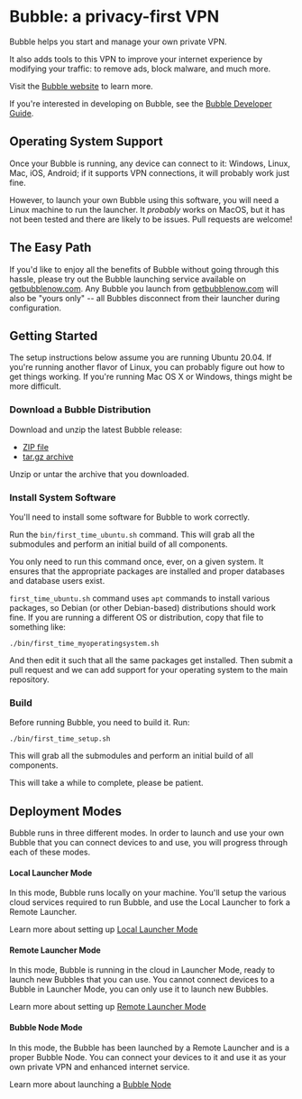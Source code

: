 # Bubble: a privacy-first VPN

Bubble helps you start and manage your own private VPN.

It also adds tools to this VPN to improve your internet experience by modifying your traffic: to
remove ads, block malware, and much more.

Visit the [Bubble website](https://getbubblenow.com/) to learn more.

If you're interested in developing on Bubble, see the [Bubble Developer Guide](docs/dev.md).

## Operating System Support
Once your Bubble is running, any device can connect to it: Windows, Linux, Mac, iOS, Android;
if it supports VPN connections, it will probably work just fine.

However, to launch your own Bubble using this software, you will need a Linux machine to run the launcher.
It *probably* works on MacOS, but it has not been tested and there are likely to be issues. Pull requests are welcome!

## The Easy Path
If you'd like to enjoy all the benefits of Bubble without going through this hassle, please try out the Bubble launching
service available on [getbubblenow.com](https://getbubblenow.com/).
Any Bubble you launch from [getbubblenow.com](https://getbubblenow.com/) will also be "yours only" -- all Bubbles
disconnect from their launcher during configuration.

## Getting Started
The setup instructions below assume you are running Ubuntu 20.04. If you're running another flavor of Linux,
you can probably figure out how to get things working. If you're running Mac OS X or Windows, things might be
more difficult.

### Download a Bubble Distribution
Download and unzip the latest Bubble release:
 * [ZIP file](https://git.bubblev.org/bubblev/bubble/archive/release/adventure.zip)
 * [tar.gz archive](https://git.bubblev.org/bubblev/bubble/archive/release/adventure.tar.gz)

Unzip or untar the archive that you downloaded.

### Install System Software
You'll need to install some software for Bubble to work correctly.

Run the `bin/first_time_ubuntu.sh` command.
This will grab all the submodules and perform an initial build of all components.

You only need to run this command once, ever, on a given system.
It ensures that the appropriate packages are installed and proper databases and database users exist.

`first_time_ubuntu.sh` command uses `apt` commands to install various packages, so Debian (or other Debian-based)
distributions should work fine. If you are running a different OS or distribution, copy that file to something like:
                                
    ./bin/first_time_myoperatingsystem.sh
                                
And then edit it such that all the same packages get installed.
Then submit a pull request and we can add support for your operating system to the main repository.

### Build
Before running Bubble, you need to build it. Run:

    ./bin/first_time_setup.sh

This will grab all the submodules and perform an initial build of all components.

This will take a while to complete, please be patient.

## Deployment Modes
Bubble runs in three different modes.
In order to launch and use your own Bubble that you can connect devices to and use,
you will progress through each of these modes.

#### Local Launcher Mode
In this mode, Bubble runs locally on your machine. You'll setup the various cloud services required to run Bubble,
and use the Local Launcher to fork a Remote Launcher.

Learn more about setting up [Local Launcher Mode](docs/local-launcher.md)

#### Remote Launcher Mode
In this mode, Bubble is running in the cloud in Launcher Mode, ready to launch new Bubbles that you can use.
You cannot connect devices to a Bubble in Launcher Mode, you can only use it to launch new Bubbles.

Learn more about setting up [Remote Launcher Mode](docs/remote-launcher.md)

#### Bubble Node Mode
In this mode, the Bubble has been launched by a Remote Launcher and is a proper Bubble Node.
You can connect your devices to it and use it as your own private VPN and enhanced internet service.

Learn more about launching a [Bubble Node](docs/launch-node.md)
